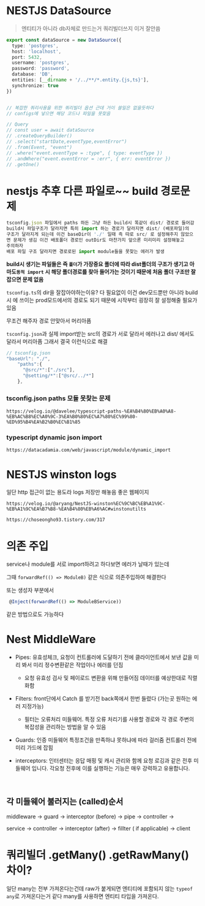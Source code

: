 # NESTJS DataSource

> 엔티티가 아니라 db자체로 만드는거 쿼리빌더쓰지 이거 잘안씀

```typescript
export const dataSource = new DataSource({
  type: 'postgres',
  host: 'localhost',
  port: 5432,
  username: 'postgres',
  password: 'password',
  database: 'DB',
  entities: [__dirname + '/../**/*.entity.{js,ts}'],
  synchronize: true
})


// 복잡한 쿼리사용을 위한 쿼리빌더 옵션 근데 거이 쓸일은 없을듯하다 
// configs에 넣으면 해당 코드나 파일을 못찾음 

// Query
// const user = await dataSource
// .createQueryBuilder()
// .select("startDate,eventType,eventError")
// .from(Event, "event")
// .where("event.eventType = :type", { type: eventType })
// .andWhere("event.eventError = :err", { err: eventError })
// .getOne()
```

# nestjs 추후 다른 파일로~~ build 경로문제

```typescript
tsconfig.json 파일에서 paths 하든 그냥 하든 build시 똑같이 dist/ 경로로 들어감 
build시 파일구조가 달라지면 특히 import 하는 경로가 달라지면 dist/ (배포파일)의 
구조가 달라지게 되는데 이건 baseDir이 './' 일때 즉 따로 src/ 로 설정해주지 않았으
면 문제가 생김 이건 배포폴더 경로인 outDir도 마찬가지 앞으론 미리미리 설정해놓고
주의하자 
배포 파일 구조 달라지면 경로로된 import module들을 못찾는 에러가 발생 
```

**build시 생기는 파일들은 즉 `폴더`가 가장중요 폴더에 따라 dist폴더의 구조가 생기고 아마도`동적 import` 시 해당 폴더경로를 찾아 들어가는 것이기 때문에 처음 폴더 구조만 잘 잡으면 문제 없음**

`tsconfig.ts`의 dir을 잘잡아야하는이유? 다 필요없이 이건 dev모드뿐만 아니라 build시 에 쓰이는 prod모드에서의 경로도 되기 때문에 시작부터 굉장히 잘 설정해줄 필요가있음

무조건 해주자 경로 안맞아서 머리아픔

`tsconfig.json`과 실제 import받는 src의 경로가 서로 달라서 에러나고 dist/ 에서도 달라서 머리아픔 그래서 결국 이런식으로 해결

```typescript
// tsconfig.json
"baseUrl": "./",
    "paths":{
      "@src/*":["./src"],
      "@setting/*":["@src/../*"]
    },
```

### tsconfig.json paths 모듈 못찾는 문제

```
https://velog.io/@davelee/typescript-paths-%EA%B4%80%EB%A0%A8-%EB%AC%B8%EC%A0%9C-3%EA%B0%80%EC%A7%80%EC%99%80-%ED%95%B4%EA%B2%B0%EC%B1%85
```

### typescript dynamic json import

```
https://datacadamia.com/web/javascript/module/dynamic_import
```

# NESTJS winston logs

일단 http 접근이 없는 용도라 logs 저장만 해놓음 좋은 웹페이지

```
https://velog.io/@aryang/NestJS-winston%EC%9C%BC%EB%A1%9C-%EB%A1%9C%EA%B7%B8-%EA%B4%80%EB%A6%AC#winstonutilts
```

```
https://choseongho93.tistory.com/317
```

# 의존 주입

service나 module를 서로 import하려고 하다보면 에러가 날때가 있는데 

그때 `forwardRef(() => ModuleB)` 같은 식으로 의존주입하여 해결한다

또는 생성자 부분에서 

```typescript
 @Inject(forwardRef(() => ModuleBService))
```

같은 방법으로도 가능하다 

# Nest MiddleWare

- Pipes: 유효성체크, 요청이 컨트롤러에 도달하기 전에 클라이언트에서 보낸 값을 미리 봐서 미리 정수변환같은 작업이나 에러를 던짐
  
  - 요청 유효성 검사 및 페이로드 변환을 위해 만들어짐 데이터를 예상한대로 직렬화함

- Filters:  front단에서 Catch 를 받기전 back쪽에서 한번 들렸다 (가는곳 원하는 에러 지정가능)
  
  - 필터는 오류처리 미들웨어. 특정 오류 처리기를 사용할 경로와 각 경로 주변의 복잡성을 관리하는 방법을 알 수 있음

- Guards: 인증 미들웨어 특정조건을 만족하냐 못하냐에 따라 걸러줌 컨트롤러 전에 미리 가드에 잡힘 

- interceptors: 인터센터는 응답 매핑 및 캐시 관리와 함께 요청 로깅과 같은 전후 미들웨어 입니다. 각요청 전후에 이를 실행하는 기능은 매우 강력하고 유용합니다.

    

## 각 미들웨어 불러지는 (called)순서

middleware -> guard -> interceptor (before) -> pipe -> controller ->

service -> controller -> interceptor (after) -> fillter ( if applicable) -> client

# 쿼리빌더 .getMany() .getRawMany() 차이?

일단 many는 전부 가져온다는건데 raw가 붙게되면 엔티티에 포함되지 않는 `typeof any`로 가져온다는거 같다 many를 사용하면 엔티티 타입을 가져온다. 
